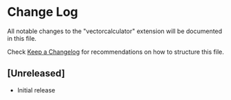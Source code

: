 # Change Log

All notable changes to the "vectorcalculator" extension will be documented in this file.

Check [Keep a Changelog](http://keepachangelog.com/) for recommendations on how to structure this file.

## [Unreleased]

- Initial release